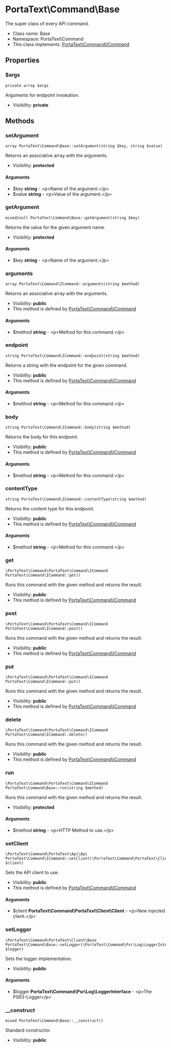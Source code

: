 PortaText\Command\Base
===============

The super class of every API command.




* Class name: Base
* Namespace: PortaText\Command
* This class implements: [PortaText\Command\ICommand](PortaText-Command-ICommand.md)




Properties
----------


### $args

    private array $args

Arguments for endpoint invokation.



* Visibility: **private**


Methods
-------


### setArgument

    array PortaText\Command\Base::setArgument(string $key, string $value)

Returns an associative array with the arguments.



* Visibility: **protected**


#### Arguments
* $key **string** - &lt;p&gt;Name of the argument.&lt;/p&gt;
* $value **string** - &lt;p&gt;Value of the argument.&lt;/p&gt;



### getArgument

    mixed|null PortaText\Command\Base::getArgument(string $key)

Returns the value for the given argument name.



* Visibility: **protected**


#### Arguments
* $key **string** - &lt;p&gt;Name of the argument.&lt;/p&gt;



### arguments

    array PortaText\Command\ICommand::arguments(string $method)

Returns an associative array with the arguments.



* Visibility: **public**
* This method is defined by [PortaText\Command\ICommand](PortaText-Command-ICommand.md)


#### Arguments
* $method **string** - &lt;p&gt;Method for this command.&lt;/p&gt;



### endpoint

    string PortaText\Command\ICommand::endpoint(string $method)

Returns a string with the endpoint for the given command.



* Visibility: **public**
* This method is defined by [PortaText\Command\ICommand](PortaText-Command-ICommand.md)


#### Arguments
* $method **string** - &lt;p&gt;Method for this command.&lt;/p&gt;



### body

    string PortaText\Command\ICommand::body(string $method)

Returns the body for this endpoint.



* Visibility: **public**
* This method is defined by [PortaText\Command\ICommand](PortaText-Command-ICommand.md)


#### Arguments
* $method **string** - &lt;p&gt;Method for this command.&lt;/p&gt;



### contentType

    string PortaText\Command\ICommand::contentType(string $method)

Returns the content type for this endpoint.



* Visibility: **public**
* This method is defined by [PortaText\Command\ICommand](PortaText-Command-ICommand.md)


#### Arguments
* $method **string** - &lt;p&gt;Method for this command.&lt;/p&gt;



### get

    \PortaText\Command\PortaText\Command\ICommand PortaText\Command\ICommand::get()

Runs this command with the given method and returns the result.



* Visibility: **public**
* This method is defined by [PortaText\Command\ICommand](PortaText-Command-ICommand.md)




### post

    \PortaText\Command\PortaText\Command\ICommand PortaText\Command\ICommand::post()

Runs this command with the given method and returns the result.



* Visibility: **public**
* This method is defined by [PortaText\Command\ICommand](PortaText-Command-ICommand.md)




### put

    \PortaText\Command\PortaText\Command\ICommand PortaText\Command\ICommand::put()

Runs this command with the given method and returns the result.



* Visibility: **public**
* This method is defined by [PortaText\Command\ICommand](PortaText-Command-ICommand.md)




### delete

    \PortaText\Command\PortaText\Command\ICommand PortaText\Command\ICommand::delete()

Runs this command with the given method and returns the result.



* Visibility: **public**
* This method is defined by [PortaText\Command\ICommand](PortaText-Command-ICommand.md)




### run

    \PortaText\Command\PortaText\Command\ICommand PortaText\Command\Base::run(string $method)

Runs this command with the given method and returns the result.



* Visibility: **protected**


#### Arguments
* $method **string** - &lt;p&gt;HTTP Method to use.&lt;/p&gt;



### setClient

    \PortaText\Command\PortaText\Api\Api PortaText\Command\ICommand::setClient(\PortaText\Command\PortaText\Client\Client $client)

Sets the API client to use.



* Visibility: **public**
* This method is defined by [PortaText\Command\ICommand](PortaText-Command-ICommand.md)


#### Arguments
* $client **PortaText\Command\PortaText\Client\Client** - &lt;p&gt;New injected client.&lt;/p&gt;



### setLogger

    \PortaText\Command\PortaText\Client\Base PortaText\Command\Base::setLogger(\PortaText\Command\Psr\Log\LoggerInterface $logger)

Sets the logger implementation.



* Visibility: **public**


#### Arguments
* $logger **PortaText\Command\Psr\Log\LoggerInterface** - &lt;p&gt;The PSR3-Logger&lt;/p&gt;



### __construct

    mixed PortaText\Command\Base::__construct()

Standard constructor.



* Visibility: **public**



